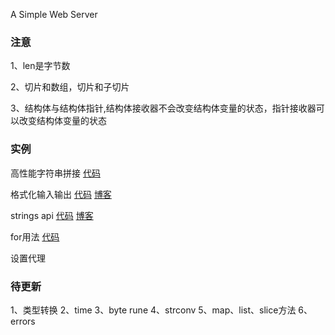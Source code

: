 A Simple Web Server
### 注意
1、len是字节数

2、切片和数组，切片和子切片

3、结构体与结构体指针,结构体接收器不会改变结构体变量的状态，指针接收器可以改变结构体变量的状态


### 实例
高性能字符串拼接 [代码](https://github.com/LZhenSheng/GolangStudy/blob/main/Introduction/string_concatenation.go)

格式化输入输出 [代码](https://github.com/LZhenSheng/GolangStudy/blob/main/Introduction/standard_streams.go) [博客](https://blog.csdn.net/weixin_44575660/article/details/142450130?spm=1001.2014.3001.5501)

strings api [代码](https://github.com/LZhenSheng/GolangStudy/blob/main/Introduction/strings_api.go) [博客](https://blog.csdn.net/weixin_44575660/article/details/142470978?spm=1001.2014.3001.5501)

for用法 [代码](https://github.com/LZhenSheng/GolangStudy/blob/main/Introduction/for_using.go) 

设置代理

### 待更新
1、类型转换
2、time
3、byte rune
4、strconv
5、map、list、slice方法
6、errors